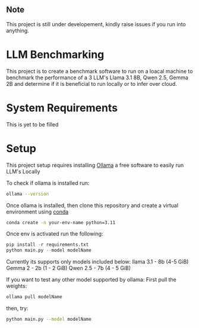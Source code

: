 ## Note

This project is still under developement, kindly raise issues if you run into anything.

# LLM Benchmarking
This project is to create a benchmark software to run on a loacal machine to benchmark the performance of a 3 LLM's  Llama 3.1 8B, Qwen 2.5, Gemma 2B and determine if it is beneficial to run locally or to infer over cloud.

# System Requirements

This is yet to be filled

# Setup
This project setup requires installing [Ollama](https://ollama.com/) a free software to easily run LLM's Locally

To check if ollama is installed run:
```bash
ollama --version
```


Once ollama is installed, then clone this repository and create a virtual environment using [conda](https://www.anaconda.com/docs/getting-started/miniconda/main) 
```bash
conda create -n your-env-name python=3.11
```

Once env is activated run the following:
```python
pip install -r requirements.txt
python main.py --model modelName
```
Currently its supports only models included below:
llama 3.1 - 8b (4-5 GiB)
Gemma 2 - 2b (1 - 2 GiB)
Qwen  2.5 - 7b (4 - 5 GiB)

If you want to test any other model supported by ollama:
First pull the weights:
```bash
ollama pull modelName
```

then, try:
```bash
python main.py --model modelName
```



